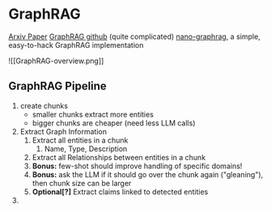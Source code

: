 # GraphRAG

[Arxiv Paper](https://arxiv.org/pdf/2404.16130)
[GraphRAG github](https://github.com/microsoft/graphrag) (quite complicated)
[nano-graphrag](https://github.com/gusye1234/nano-graphrag), a simple, easy-to-hack GraphRAG implementation

![[GraphRAG-overview.png]]

## GraphRAG Pipeline

1. create chunks
	- smaller chunks extract more entities
	- bigger chunks are cheaper (need less LLM calls)
2. Extract Graph Information
	1. Extract all entities in a chunk
		1. Name, Type, Description
	2. Extract all Relationships between entities in a chunk
	3. **Bonus:** few-shot should improve handling of specific domains!
	4. **Bonus:** ask the LLM if it should go over the chunk again ("gleaning"), then chunk size can be larger
	5. **Optional[?]** Extract claims linked to detected entities
3. 